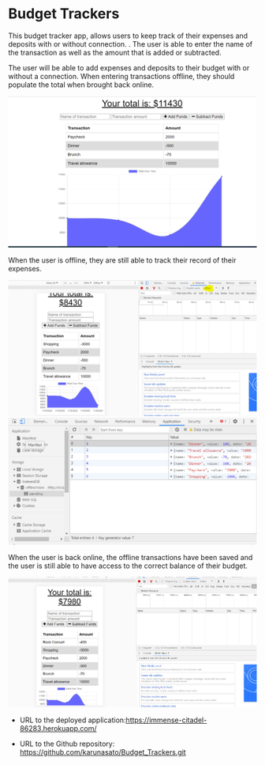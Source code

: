# Budget Trackers

This budget tracker app, allows users to keep track of their expenses and deposits with or without connection.
.
The user is able to enter the name of the transaction as well as the amount that is added or subtracted.

The user will be able to add expenses and deposits to their budget with or without a connection. When entering transactions offline, they should populate the total when brought back online.

<img src="Images\Capture.PNG">

When the user is offline, they are still able to track their record of their expenses.

<img src="Images\offline.PNG">

<img src = "Images\db.PNG">

When the user is back online, the offline transactions have been saved and the user is still able to have access to the correct balance of their budget.

<img src="Images\back online.PNG">



  * URL to the deployed application:https://immense-citadel-86283.herokuapp.com/ 

  * URL to the Github repository: https://github.com/karunasato/Budget_Trackers.git 

